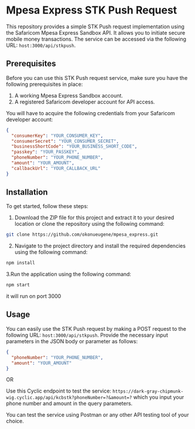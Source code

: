 # Mpesa Express STK Push Request

This repository provides a simple STK Push request implementation using the Safaricom Mpesa Express Sandbox API. It allows you to initiate secure mobile money transactions. The service can be accessed via the following URL: `host:3000/api/stkpush`.

## Prerequisites

Before you can use this STK Push request service, make sure you have the following prerequisites in place:

1. A working Mpesa Express Sandbox account.
2. A registered Safaricom developer account for API access.

You will have to acquire the following credentials from your Safaricom developer account:

```json
{
  "consumerKey": "YOUR_CONSUMER_KEY",
  "consumerSecret": "YOUR_CONSUMER_SECRET",
  "businessShortCode": "YOUR_BUSINESS_SHORT_CODE",
  "passkey": "YOUR_PASSKEY",
  "phoneNumber": "YOUR_PHONE_NUMBER",
  "amount": "YOUR_AMOUNT",
  "callbackUrl": "YOUR_CALLBACK_URL"
}
```

## Installation

To get started, follow these steps:

1. Download the ZIP file for this project and extract it to your desired location or clone the repository using the following command:

```bash
git clone https://github.com/okonueugene/mpesa_express.git
```

2. Navigate to the project directory and install the required dependencies using the following command:

```bash
npm install
```

3.Run the application using the following command:

```bash
npm start
```

it will run on port 3000

## Usage

You can easily use the STK Push request by making a POST request to the following URL: `host:3000/api/stkpush`. Provide the necessary input parameters in the JSON body or parameter as follows:

```json
{
  "phoneNumber": "YOUR_PHONE_NUMBER",
  "amount": "YOUR_AMOUNT"
}
```

OR

Use this Cyclic endpoint to test the service: `https://dark-gray-chipmunk-wig.cyclic.app/api/kcbstk?phoneNumber=?&amount=?` which you input your phone number and amount in the query parameters.

You can test the service using Postman or any other API testing tool of your choice.
